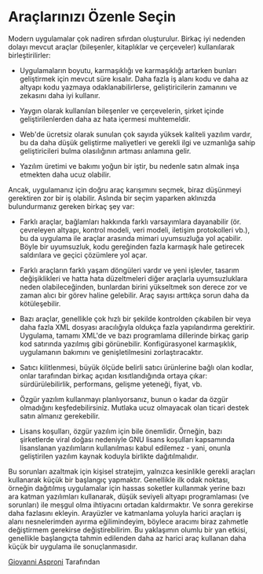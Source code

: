 # Araçlarınızı Özenle Seçin

Modern uygulamalar çok nadiren sıfırdan oluşturulur. Birkaç iyi nedenden dolayı mevcut araçlar (bileşenler, kitaplıklar ve çerçeveler) kullanılarak birleştirilirler:

- Uygulamaların boyutu, karmaşıklığı ve karmaşıklığı artarken bunları geliştirmek için mevcut süre kısalır. Daha fazla iş alanı kodu ve daha az altyapı kodu yazmaya odaklanabilirlerse, geliştiricilerin zamanını ve zekasını daha iyi kullanır.

- Yaygın olarak kullanılan bileşenler ve çerçevelerin, şirket içinde geliştirilenlerden daha az hata içermesi muhtemeldir.

- Web'de ücretsiz olarak sunulan çok sayıda yüksek kaliteli yazılım vardır, bu da daha düşük geliştirme maliyetleri ve gerekli ilgi ve uzmanlığa sahip geliştiricileri bulma olasılığının artması anlamına gelir.

- Yazılım üretimi ve bakımı yoğun bir iştir, bu nedenle satın almak inşa etmekten daha ucuz olabilir.

Ancak, uygulamanız için doğru araç karışımını seçmek, biraz düşünmeyi gerektiren zor bir iş olabilir. Aslında bir seçim yaparken aklınızda bulundurmanız gereken birkaç şey var:

- Farklı araçlar, bağlamları hakkında farklı varsayımlara dayanabilir (ör. çevreleyen altyapı, kontrol modeli, veri modeli, iletişim protokolleri vb.), bu da uygulama ile araçlar arasında mimari uyumsuzluğa yol açabilir. Böyle bir uyumsuzluk, kodu gereğinden fazla karmaşık hale getirecek saldırılara ve geçici çözümlere yol açar.

- Farklı araçların farklı yaşam döngüleri vardır ve yeni işlevler, tasarım değişiklikleri ve hatta hata düzeltmeleri diğer araçlarla uyumsuzluklara neden olabileceğinden, bunlardan birini yükseltmek son derece zor ve zaman alıcı bir görev haline gelebilir. Araç sayısı arttıkça sorun daha da kötüleşebilir.

- Bazı araçlar, genellikle çok hızlı bir şekilde kontrolden çıkabilen bir veya daha fazla XML dosyası aracılığıyla oldukça fazla yapılandırma gerektirir. Uygulama, tamamı XML'de ve bazı programlama dillerinde birkaç garip kod satırında yazılmış gibi görünebilir. Konfigürasyonel karmaşıklık, uygulamanın bakımını ve genişletilmesini zorlaştıracaktır.

- Satıcı kilitlenmesi, büyük ölçüde belirli satıcı ürünlerine bağlı olan kodlar, onlar tarafından birkaç açıdan kısıtlandığında ortaya çıkar: sürdürülebilirlik, performans, gelişme yeteneği, fiyat, vb.

- Özgür yazılım kullanmayı planlıyorsanız, bunun o kadar da özgür olmadığını keşfedebilirsiniz. Mutlaka ucuz olmayacak olan ticari destek satın almanız gerekebilir.

- Lisans koşulları, özgür yazılım için bile önemlidir. Örneğin, bazı şirketlerde viral doğası nedeniyle GNU lisans koşulları kapsamında lisanslanan yazılımların kullanılması kabul edilemez - yani, onunla geliştirilen yazılım kaynak koduyla birlikte dağıtılmalıdır.

Bu sorunları azaltmak için kişisel stratejim, yalnızca kesinlikle gerekli araçları kullanarak küçük bir başlangıç yapmaktır. Genellikle ilk odak noktası, örneğin dağıtılmış uygulamalar için hassas soketler kullanmak yerine bazı ara katman yazılımları kullanarak, düşük seviyeli altyapı programlaması (ve sorunları) ile meşgul olma ihtiyacını ortadan kaldırmaktır. Ve sonra gerekirse daha fazlasını ekleyin. Arayüzler ve katmanlama yoluyla harici araçları iş alanı nesnelerimden ayırma eğilimindeyim, böylece aracımı biraz zahmetle değiştirmem gerekirse değiştirebilirim. Bu yaklaşımın olumlu bir yan etkisi, genellikle başlangıçta tahmin edilenden daha az harici araç kullanan daha küçük bir uygulama ile sonuçlanmasıdır.

[Giovanni Asproni](http://programmer.97things.oreilly.com/wiki/index.php/Giovanni_Asproni) Tarafından
